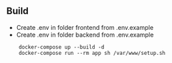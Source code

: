 ## Build
- Create .env in folder frontend from .env.example
- Create .env in folder backend from .env.example
```
    docker-compose up --build -d
    docker-compose run --rm app sh /var/www/setup.sh
```